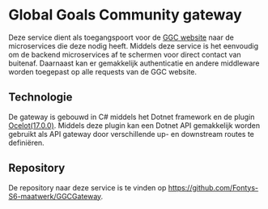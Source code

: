 # Global Goals Community gateway

Deze service dient als toegangspoort voor de [GGC website](./ggc-website.md) naar de microservices die deze nodig heeft. Middels deze service is het eenvoudig om de backend microservices af te schermen voor direct contact van buitenaf. Daarnaast kan er gemakkelijk authenticatie en andere middleware worden toegepast op alle requests van de GGC website.

## Technologie

De gateway is gebouwd in C# middels het Dotnet framework en de plugin [Ocelot(17.0.0)](https://github.com/ThreeMammals/Ocelot). Middels deze plugin kan een Dotnet API gemakkelijk worden gebruikt als API gateway door verschillende up- en downstream routes te definiëren.

## Repository

De repository naar deze service is te vinden op https://github.com/Fontys-S6-maatwerk/GGCGateway.
